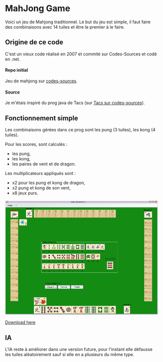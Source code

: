 # MahJong Game

Voici un jeu de Mahjong traditionnel.
Le but du jeu est simple, il faut faire des combinaisons avec 14 tuiles et être le premier à le faire.


## Origine de ce code

C'est un vieux code réalisé en 2007 et commité sur Codes-Sources et codé en .net.

#### Repo initial

Jeu de mahjong sur [codes-sources](https://codes-sources.commentcamarche.net/source/43928-jeu-de-mahjong).

#### Source

Je m'étais inspiré du prog java de Tacs (sur [Tacs sur codes-sources](https://codes-sources.commentcamarche.net/source/43524-mahjong-le-vrai)).

## Fonctionnement simple

Les combinaisons gérées dans ce prog sont les pung (3 tuiles), les kong (4 tuiles).

Pour les scores, sont calculés : 
- les pung, 
- les kong, 
- les paires de vent et de dragon. 

Les multiplicateurs appliqués sont : 
- x2 pour les pung et kong de dragon, 
- x2 pung et kong de son vent, 
- x8 jeux purs.

![MahJong Game](screen/capture.jpg)

[Download here](https://github.com/khrys63/MahJong-Game/releases/tag/v1.0.0)
## IA

L'IA reste à améliorer dans une version future, pour l'instant elle défausse les tuiles aléatoirement sauf si elle en a plusieurs du même type.


